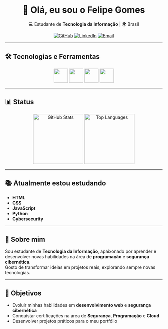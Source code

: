 <div align="center">

# 👋 Olá, eu sou o Felipe Gomes  

💻 Estudante de **Tecnologia da Informação** | 🌍 Brasil  

[![GitHub](https://img.shields.io/badge/GitHub-000?style=for-the-badge&logo=github&logoColor=white)](https://github.com/FelipeGomes29)
[![LinkedIn](https://img.shields.io/badge/LinkedIn-0077B5?style=for-the-badge&logo=linkedin&logoColor=white)](https://linkedin.com/in/SEU-LINK)
[![Email](https://img.shields.io/badge/Email-D14836?style=for-the-badge&logo=gmail&logoColor=white)](mailto:SEU-EMAIL)

</div>

---

## 🛠️ Tecnologias e Ferramentas  

<p align="center">
  <img src="https://cdn.jsdelivr.net/gh/devicons/devicon/icons/html5/html5-original.svg" width="45" height="45" />
  <img src="https://cdn.jsdelivr.net/gh/devicons/devicon/icons/css3/css3-original.svg" width="45" height="45" />
  <img src="https://cdn.jsdelivr.net/gh/devicons/devicon/icons/javascript/javascript-original.svg" width="45" height="45" />
  <img src="https://cdn.jsdelivr.net/gh/devicons/devicon/icons/python/python-original.svg" width="45" height="45" />
</p>

---

## 📊 Status  

<div align="center">
  
<img src="https://github-readme-stats.vercel.app/api?username=FelipeGomes29&show_icons=true&theme=tokyonight&hide_border=true" alt="GitHub Stats" height="160em" />
<img src="https://github-readme-stats.vercel.app/api/top-langs/?username=FelipeGomes29&layout=compact&theme=tokyonight&hide_border=true" alt="Top Languages" height="160em" />

</div>

---

## 📚 Atualmente estou estudando  

- **HTML**  
- **CSS**  
- **JavaScript**  
- **Python**  
- **Cybersecurity**  

---

## 🚀 Sobre mim  

Sou estudante de **Tecnologia da Informação**, apaixonado por aprender e desenvolver novas habilidades na área de **programação** e **segurança cibernética**.  
Gosto de transformar ideias em projetos reais, explorando sempre novas tecnologias.  

---

## 🎯 Objetivos  

- Evoluir minhas habilidades em **desenvolvimento web** e **segurança cibernética**  
- Conquistar certificações na área de **Segurança**, **Programação** e **Cloud**  
- Desenvolver projetos práticos para o meu portfólio  
 

</div>
